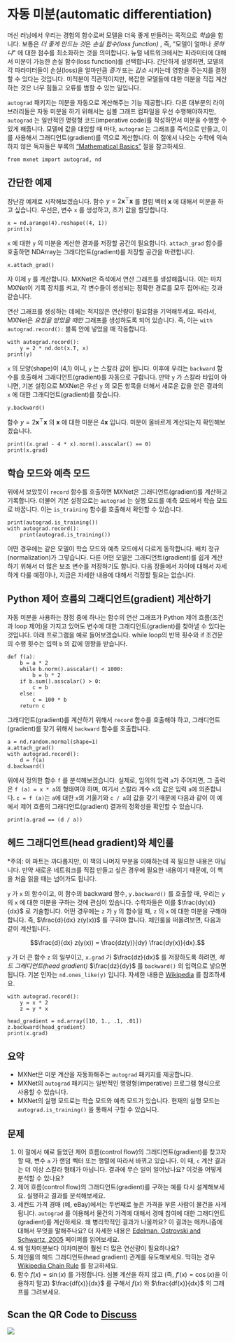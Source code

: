 # 자동 미분(automatic differentiation)

머신 러닝에서 우리는 경험의 함수로써 모델을 더욱 좋게 만들려는 목적으로 *학습*을 합니다. 보통은 *더 좋게 만드는 것*은 *손실 함수(loss function)* , 즉, "모델이 얼마나 *못하냐*" 에 대한 점수를 최소화하는 것을 의미합니다. 뉴럴 네트워크에서는 파라미터에 대해서 미분이 가능한 손실 함수(loss function)를 선택합니다. 간단하게 설명하면, 모델의 각 파라미터들이 손실(loss)을 얼마만큼 *증가* 또는 *감소* 시키는데 영향을 주는지를 결정할 수 있다는 것입니다. 미적분이 직관적이지만, 복잡한 모델들에 대한 미분을 직접 계산하는 것은 너무 힘들고 오류를 범할 수 있는 일입니다.

`autograd` 패키지는 미분을 자동으로 계산해주는 기능 제공합니다. 다른 대부분의 라이브러리들은 자동 미분을 하기 위해서는 심볼 그래프 컴파일을 우선 수행해야하지만, `autograd` 는 일반적인 명령형 코드(imperative code)를 작성하면서 미분을 수행할 수 있게 해줍니다. 모델에 값을 대입할 때 마다, `autograd` 는 그래프를 즉석으로 만들고, 이를 사용해서 그래디언트(gradient)를 역으로 계산합니다. 이 절에서 나오는 수학에 익숙하지 않은 독자들은 부록의 [“Mathematical Basics”](../chapter_appendix/math.md) 절을 참고하세요.

```{.python .input  n=1}
from mxnet import autograd, nd
```

## 간단한 예제

장난감 예제로 시작해보겠습니다. 함수 $y = 2\mathbf{x}^{\top}\mathbf{x}$ 를 컬럼 벡터 $\mathbf{x}​$ 에 대해서 미분을 하고 싶습니다. 우선은, 변수 `x` 를 생성하고, 초기 값을 할당합니다.

```{.python .input  n=2}
x = nd.arange(4).reshape((4, 1))
print(x)
```

`x` 에 대한 `y` 의 미분을 계산한 결과를 저장할 공간이 필요합니다. `attach_grad` 함수를 호출하면 NDArray는 그래디언트(gradient)를 저장할 공간을 마련합니다.

```{.python .input  n=3}
x.attach_grad()
```

자 이제 `y` 를 계산합니다. MXNet은 즉석에서 연산 그래프를 생성해줍니다. 이는 마치 MXNet이 기록 장치를 켜고, 각 변수들이 생성되는 정확한 경로를 모두 집어내는 것과 같습니다.

연산 그래프를 생성하는 데에는 적지않은 연산량이 필요함을 기억해두세요. 따라서, MXNet은 *요청을 받았을 때만* 그래프를 생성하도록 되어 있습니다. 즉, 이는 `with autograd.record():` 블록 안에 넣었을 때 작동합니다.

```{.python .input  n=4}
with autograd.record():
    y = 2 * nd.dot(x.T, x)
print(y)
```

`x` 의 모양(shape)이 (4,1) 이니, `y` 는 스칼라 값이 됩니다. 이후에 우리는 `backward` 함수를 호출해서 그래디언트(gradient)를 자동으로 구합니다. 만약 `y` 가 스칼라 타입이 아니면, 기본 설정으로 MXNet은 우선 `y` 의 모든 항목을 더해서 새로운 값을 얻은 결과의  `x` 에 대한 그래디언트(gradient)를 찾습니다.

```{.python .input  n=5}
y.backward()
```

함수  $y = 2\mathbf{x}^{\top}\mathbf{x}$ 의  $\mathbf{x}$ 에 대한 미분은  $4\mathbf{x}$ 입니다. 미분이 올바르게 계산되는지 확인해보겠습니다.

```{.python .input  n=6}
print((x.grad - 4 * x).norm().asscalar() == 0)
print(x.grad)
```

## 학습 모드와 예측 모드

위에서 보았듯이 `record` 함수를 호출하면 MXNet은 그래디언트(gradient)를 계산하고 기록합니다. 더불어 기본 설정으로는 `autograd` 는 실행 모드를 예측 모드에서 학습 모드로 바꿉니다. 이는 `is_training` 함수를 호출해서 확인할 수 있습니다.

```{.python .input  n=7}
print(autograd.is_training())
with autograd.record():
    print(autograd.is_training())
```

어떤 경우에는 같은 모델이 학습 모드와 예측 모드에서 다르게 동작합니다. 배치 정규(normalization)가 그렇습니다. 다른 어떤 모델은 그래디언트(gradient)를 쉽게 계산하기 위해서 더 많은 보조 변수를 저장하기도 합니다. 다음 장들에서 차이에 대해서 자세하게 다룰 예정이나, 지금은 자세한 내용에 대해서 걱정할 필요는 없습니다.

## Python 제어 흐름의 그래디언트(gradient) 계산하기

자동 미분을 사용하는 장점 중에 하나는 함수의 연산 그래프가 Python 제어 흐름(조건과 loop 제어)을 가지고 있어도 변수에 대한 그래디언트(gradient)를 찾아낼 수 있다는 것입니다. 아래 프로그램을 예로 들어보겠습니다. while loop의 반복 횟수와 if 조건문의 수행 횟수는 입력 `b` 의 값에 영향을 받습니다.

```{.python .input  n=8}
def f(a):
    b = a * 2
    while b.norm().asscalar() < 1000:
        b = b * 2
    if b.sum().asscalar() > 0:
        c = b
    else:
        c = 100 * b
    return c
```

그래디언트(gradient)를 계산하기 위해서 `record` 함수를 호출해야 하고, 그래디언트(gradient)를 찾기 위해서 `backward` 함수를 호출합니다.

```{.python .input  n=9}
a = nd.random.normal(shape=1)
a.attach_grad()
with autograd.record():
    d = f(a)
d.backward()
```

위에서 정의한 함수 `f` 를 분석해보겠습니다. 실제로, 임의의 입력 `a`가 주어지면, 그 출력은 `f (a) = x * a`의 형태여야 하며, 여기서 스칼라 계수 `x`의 값은 입력 `a`에 의존합니다. `c = f (a)`는 `a`에 대한 `x`의 기울기와 `c / a`의 값을 갖기 때문에 다음과 같이 이 예에서 제어 흐름의 그래디언트(gradient) 결과의 정확성을 확인할 수 있습니다.

```{.python .input  n=10}
print(a.grad == (d / a))
```

## 헤드 그래디언트(head gradient)와 체인룰

*주의: 이 파트는 까다롭지만, 이 책의 나머지 부분을 이해하는데 꼭 필요한 내용은 아닙니다. 만약 새로운 네트워크를 직접 만들고 싶은 경우에 필요한 내용이기 때문에, 이 책을 처음 읽을 때는 넘어가도 됩니다.

`y` 가 `x`  의 함수이고, 이 함수의 backward 함수, `y.backward()` 를 호출할 때, 우리는 `y` 의 `x` 에 대한 미분을 구하는 것에 관심이 있습니다. 수학자들은 이를 $\frac{dy(x)}{dx}$ 로 기술합니다. 어떤 경우에는 `z` 가 `y` 의 함수일 때, `z` 의 `x` 에 대한 미분을 구해야 합니다. 즉, $\frac{d}{dx} z(y(x))$ 를 구햐야 합니다. 체인룰을 떠올려보면, 다음과 같이 계산됩니다.

$$\frac{d}{dx} z(y(x)) = \frac{dz(y)}{dy} \frac{dy(x)}{dx}.$$

`y` 가 더 큰 함수 `z` 의 일부이고, `x.grad` 가 $\frac{dz}{dx}$ 를 저장하도록 하려면,  *헤드 그래디언트(head gradient)* $\frac{dz}{dy}$ 를 `backward()` 의 입력으로 넣으면 됩니다. 기본 인자는 ``nd.ones_like(y)`` 입니다. 자세한 내용은  [Wikipedia](https://en.wikipedia.org/wiki/Chain_rule) 를 참조하세요.

```{.python .input  n=11}
with autograd.record():
    y = x * 2
    z = y * x

head_gradient = nd.array([10, 1., .1, .01])
z.backward(head_gradient)
print(x.grad)
```

## 요약

* MXNet은 미분 계산을 자동화해주는 `autograd` 패키지를 제공합니다.
* MXNet의 `autograd` 패키지는 일반적인 명령형(imperative) 프로그램 형식으로 사용할 수 있습니다.
* MXNet의 실행 모드로는 학습 모드와 예측 모드가 있습니다. 현재의 실행 모드는 `autograd.is_training()` 을 통해서 구할 수 있습니다.

## 문제

1. 이 절에서 예로 들었던 제어 흐름(control flow)의 그래디언트(gradient)를 찾고자 할 때, 변수 `a` 가 랜덤 벡터 또는 행렬에 따라서 바뀌고 있습니다. 이 때, `c` 계산 결과는 더 이상 스칼라 형태가 아닙니다. 결과에 무슨 일이 일어났나요? 이것을 어떻게 분석할 수 있나요?
1. 제어 흐름(control flow)의 그래디언트(gradient)를 구하는 예를 다시 설계해보세요. 실행하고 결과를 분석해보세요.
1. 세컨드 가격 경매 (예, eBay)에서는 두번째로 높은 가격을 부른 사람이 물건을 사게 됩니다. `autograd` 를 이용해서 물건의 가격에 대해서 경매 참여에 대한 그래디언트(gradient)를 계산하세요. 왜 병리학적인 결과가 나올까요? 이 결과는 메카니즘에 대해서 무엇을 말해주나요? 더 자세한 내용은 [Edelman, Ostrovski and Schwartz, 2005](https://www.benedelman.org/publications/gsp-060801.pdf) 페이퍼를 읽어보세요.
1. 왜 일차미분보다 이차미분이 훨씬 더 많은 연산량이 필요하나요?
1. 체인룰의 헤드 그래디언트(head gradient) 관계를 유도해보세요. 막히는 경우 [Wikipedia Chain Rule](https://en.wikipedia.org/wiki/Chain_rule) 를 참고하세요.
1. 함수 $f(x) = \sin(x)$ 를 가정합니다. 심볼 계산을 하지 않고 (즉, $f'(x) = \cos(x)$을 이용하지 말고) $\frac{df(x)}{dx}$ 를 구해서 $f(x)$ 와 $\frac{df(x)}{dx}$ 의 그래프를 그려보세요.

## Scan the QR Code to [Discuss](https://discuss.mxnet.io/t/2318)

![](../img/qr_autograd.svg)

